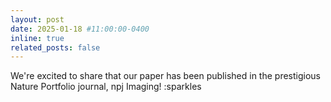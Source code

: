 ```yaml
---
layout: post
date: 2025-01-18 #11:00:00-0400
inline: true
related_posts: false
---
```


We're excited to share that our paper has been published in the prestigious Nature Portfolio journal, npj Imaging! :sparkles
